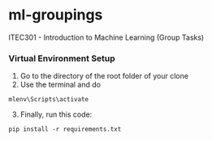# ml-groupings
ITEC301 - Introduction to Machine Learning (Group Tasks)

### Virtual Environment Setup

1. Go to the directory of the root folder of your clone
2. Use the terminal and do
```
mlenv\Scripts\activate
```
3. Finally, run this code:
```
pip install -r requirements.txt
```